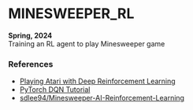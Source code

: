# MINESWEEPER_RL
**Spring, 2024**  \
Training an RL agent to play Minesweeper game

### References
* [Playing Atari with Deep Reinforcement Learning](https://arxiv.org/abs/1312.5602)
* [PyTorch DQN Tutorial](https://tutorials.pytorch.kr/intermediate/reinforcement_q_learning.html)
* [sdlee94/Minesweeper-AI-Reinforcement-Learning](https://github.com/sdlee94/Minesweeper-AI-Reinforcement-Learning)
